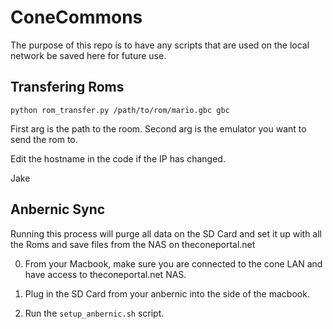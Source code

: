 # ConeCommons

The purpose of this repo is to have any scripts that are used on the local network be saved here for future use.

## Transfering Roms

```
python rom_transfer.py /path/to/rom/mario.gbc gbc
```

First arg is the path to the room.
Second arg is the emulator you want to send the rom to.

Edit the hostname in the code if the IP has changed.

Jake

## Anbernic Sync

Running this process will purge all data on the SD Card and set it up with all the Roms and save files from the NAS on theconeportal.net

0. From your Macbook, make sure you are connected to the cone LAN and have access to theconeportal.net NAS.

1. Plug in the SD Card from your anbernic into the side of the macbook.

2. Run the `setup_anbernic.sh` script.
